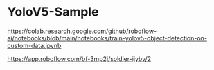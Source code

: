 # YoloV5-Sample

https://colab.research.google.com/github/roboflow-ai/notebooks/blob/main/notebooks/train-yolov5-object-detection-on-custom-data.ipynb

https://app.roboflow.com/bf-3mp2j/soldier-ijybv/2
